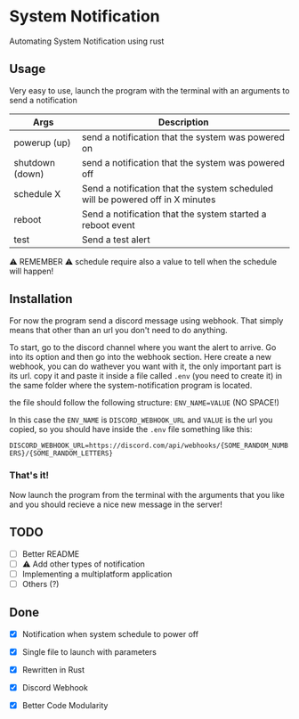# System Notification
Automating System Notification using rust

## Usage
Very easy to use, launch the program with the terminal with an arguments to send a notification

| Args            | Description                                                                    |
|-----------------|--------------------------------------------------------------------------------|
| powerup (up)    | send a notification that the system was powered on                             |
| shutdown (down) | send a notification that the system was powered off                            |
| schedule X      | Send a notification that the system scheduled will be powered off in X minutes |
| reboot          | Send a notification that the system started a reboot event                     |
| test            | Send a test alert                                                              |

⚠️ REMEMBER ⚠️ schedule require also a value to tell when the schedule will happen!

## Installation
For now the program send a discord message using webhook. That simply means that other than an url you don't need to do anything.

To start, go to the discord channel where you want the alert to arrive. Go into its option and then go into the webhook section. 
Here create a new webhook, you can do wathever you want with it, the only important part is its url.
copy it and paste it inside a file called `.env` (you need to create it) in the same folder where the system-notification program is located.

the file should follow the following structure:
`ENV_NAME=VALUE` (NO SPACE!)<br>

In this case the `ENV_NAME` is `DISCORD_WEBHOOK_URL` and `VALUE` is the url you copied, so you should have inside the `.env` file something like this:

`DISCORD_WEBHOOK_URL=https://discord.com/api/webhooks/{SOME_RANDOM_NUMBERS}/{SOME_RANDOM_LETTERS}`

### That's it!
Now launch the program from the terminal with the arguments that you like and you should recieve a nice new message in the server!

## TODO
- [ ] Better README
- [ ] ⚠️ Add other types of notification
- [ ] Implementing a multiplatform application
- [ ] Others (?)
      
## Done
- [x] Notification when system schedule to power off
- [x] Single file to launch with parameters
- [x] Rewritten in Rust
- [x] Discord Webhook
- [x] Better Code Modularity

